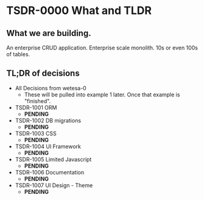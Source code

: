 # TSDR-0000 What and TLDR

## What we are building.

An enterprise CRUD application. Enterprise scale monolith. 10s or even 100s of tables.

## TL;DR of decisions

- All Decisions from wetesa-0
  - These will be pulled into example 1 later. Once that example is "finished".
- TSDR-1001 ORM
  - **PENDING**
- TSDR-1002 DB migrations
  - **PENDING**
- TSDR-1003 CSS
  - **PENDING**  
- TSDR-1004 UI Framework
  - **PENDING**  
- TSDR-1005 Limited Javascript
  - **PENDING**  
- TSDR-1006 Documentation
  - **PENDING**  
- TSDR-1007 UI Design - Theme
  - **PENDING**  
